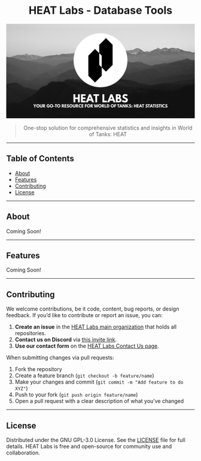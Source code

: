 <div align="center">

# HEAT Labs - Database Tools

<img src="https://raw.githubusercontent.com/HEATLabs/HEAT-Labs-Images/refs/heads/main/social-share/HEATLabs.png" alt="HEAT Labs Banner"/>

> One-stop solution for comprehensive statistics and insights in World of Tanks: HEAT

</div>

---

##  Table of Contents

- [About](#about)  
- [Features](#features)
- [Contributing](#contributing)  
- [License](#license)  

---

##  About

Coming Soon!

---

##  Features

Coming Soon!

---

## Contributing

We welcome contributions, be it code, content, bug reports, or design feedback.
If you’d like to contribute or report an issue, you can:

1. **Create an issue** in the [HEAT Labs main organization](https://github.com/HEATLabs) that holds all repositories.
2. **Contact us on Discord** via [this invite link](https://discord.heatlabs.net).
3. **Use our contact form** on the [HEAT Labs Contact Us page](https://heatlabs.net/resources/contact-us.html).

When submitting changes via pull requests:

1. Fork the repository
2. Create a feature branch (`git checkout -b feature/name`)
3. Make your changes and commit (`git commit -m "Add feature to do XYZ"`)
4. Push to your fork (`git push origin feature/name`)
5. Open a pull request with a clear description of what you’ve changed

---

## License

Distributed under the GNU GPL-3.0 License. See the [LICENSE](LICENSE) file for full details. HEAT Labs is free and open-source for community use and collaboration.
